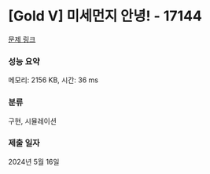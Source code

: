 # [Gold V] 미세먼지 안녕! - 17144 

[문제 링크](https://www.acmicpc.net/problem/17144) 

### 성능 요약

메모리: 2156 KB, 시간: 36 ms

### 분류

구현, 시뮬레이션

### 제출 일자

2024년 5월 16일
